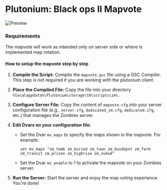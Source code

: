 # Plutonium: Black ops II Mapvote
![Preview](https://pbs.twimg.com/media/FPwGOL5VcAIgWvk?format=jpg&name=large)

### Requirements

The mapvote will work as intended only on server side or where is implemented map rotation. 

#### How to setup the mapvote step by step 
1. **Compile the Script:**
   Compile the `mapvote.gsc` file using a GSC Compiler. This step is not required if you are working with the plutonium client.

2. **Place the Compiled File:**
   Copy the file into your directory `%localappdata%\Plutonium\storage\t6\scripts\zm\`.

3. **Configure Server File:**
   Copy the content of `mapvote.cfg` into your server configuration file (e.g., `server.cfg`, `dedicated_zm.cfg`, `dedicated.cfg`, etc.) that manages the Zombies server.

4. **Edit Dvars on your configuration file:**
   - Set the Dvar `mv_maps` to specify the maps shown in the mapvote. For example:
     ```
     set mv_maps "zm_tomb zm_buried zm_town zm_busdepot zm_farm zm_transit zm_prison zm_highrise zm_nuked"
     ```
   - Set the Dvar `mv_enable` to 1 to activate the mapvote on your Zombies server.

5. **Run the Server:**
   Start the server and enjoy the map voting experience. You're done!